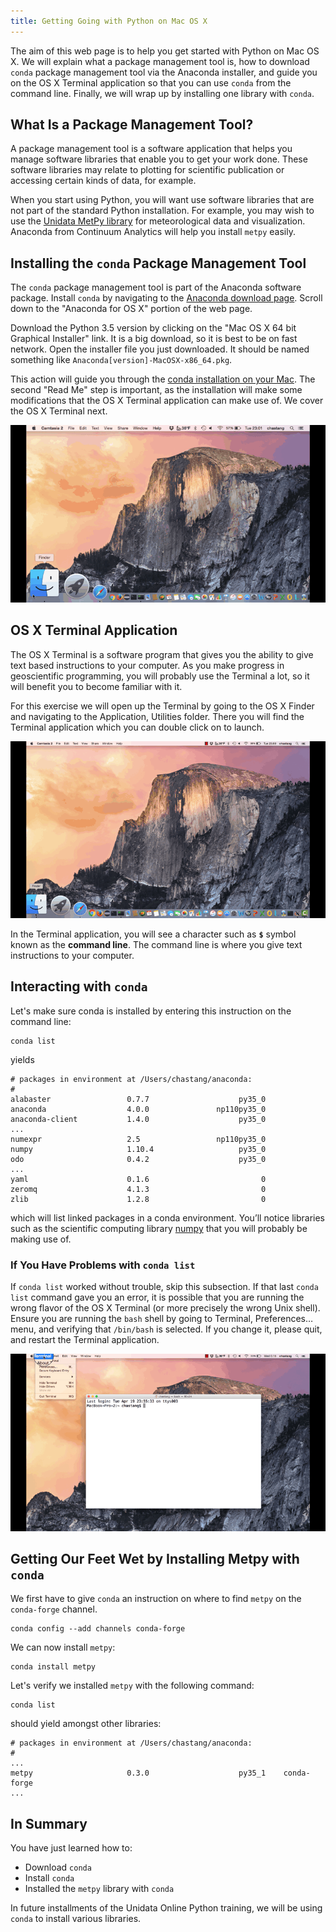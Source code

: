 ```yaml
---
title: Getting Going with Python on Mac OS X
---
```


The aim of this web page is to help you get started with Python on Mac OS X. We will explain what a package management tool is, how to download `conda` package management tool via the Anaconda installer, and guide you on the OS X Terminal application so that you can use `conda` from the command line.  Finally, we will wrap up by installing one library with `conda`.

## What Is a Package Management Tool?

A package management tool is a software application that helps you manage software libraries that enable you to get your work done. These software libraries may relate to plotting for scientific publication or accessing certain kinds of data, for example.

When you start using Python, you will want use software libraries that are not part of the standard Python installation. For example, you may wish to use the [Unidata MetPy library](https://pypi.python.org/pypi/MetPy) for meteorological data and visualization. Anaconda from Continuum Analytics will help you install `metpy` easily.

## Installing the `conda` Package Management Tool

The `conda` package management tool is part of the Anaconda software package. Install `conda` by navigating to the [Anaconda download page](https://www.anaconda.com/distribution/). Scroll down to the "Anaconda for OS X" portion of the web page.

Download the Python 3.5 version by clicking on the "Mac OS X 64 bit Graphical Installer" link. It is a big download, so it is best to be on fast network. Open the installer file you just downloaded. It should be named something like `Anaconda[version]-MacOSX-x86_64.pkg`.

This action will guide you through the [conda installation on your Mac](https://docs.continuum.io/anaconda/install#anaconda-for-os-x-graphical-install). The second "Read Me" step is important, as the installation will make some modifications that the OS X Terminal application can make use of. We cover the OS X Terminal next.

<img src="images/conda.gif" alt="Anaconda Installer" onclick='this.src=this.src'/>

## OS X Terminal Application

The OS X Terminal is a software program that gives you the ability to give text based instructions to your computer. As you make progress in geoscientific programming, you will probably use the Terminal a lot, so it will benefit you to become familiar with it.

For this exercise we will open up the Terminal by going to the OS X Finder and navigating to the Application, Utilities folder. There you will find the Terminal application which you can double click on to launch.

<img src="/images/terminal.gif" alt="OS X Terminal" onclick='this.src=this.src'/>

In the Terminal application, you will see a character such as **`$`** symbol known as the **command line**. The command line is where you give text instructions to your computer. 

## Interacting with `conda`

Let's make sure conda is installed by entering this instruction on the command line:

    conda list

yields

    # packages in environment at /Users/chastang/anaconda:
    #
    alabaster                 0.7.7                    py35_0  
    anaconda                  4.0.0               np110py35_0  
    anaconda-client           1.4.0                    py35_0  
    ...
    numexpr                   2.5                 np110py35_0  
    numpy                     1.10.4                   py35_0  
    odo                       0.4.2                    py35_0  
    ...
    yaml                      0.1.6                         0  
    zeromq                    4.1.3                         0  
    zlib                      1.2.8                         0

which will list linked packages in a conda environment. You’ll notice libraries such as the scientific computing library [numpy](http://www.numpy.org/) that you will probably be making use of.

### If You Have Problems with `conda list`

If `conda list` worked without trouble, skip this subsection. If that last `conda list` command gave you an error, it is possible that you are running the wrong flavor of the OS X Terminal (or more precisely the wrong Unix shell). Ensure you are running the `bash` shell by going to Terminal, Preferences… menu, and verifying that `/bin/bash` is selected. If you change it, please quit, and restart the Terminal application.

<img src="/images/bash.gif" alt="/bin/bash" onclick='this.src=this.src'/>

## Getting Our Feet Wet by Installing Metpy with `conda`

We first have to give `conda` an instruction on where to find `metpy` on the `conda-forge` channel.

    conda config --add channels conda-forge

We can now install `metpy`:

    conda install metpy

Let's verify we installed `metpy` with the following command:

    conda list

should yield amongst other libraries:

    # packages in environment at /Users/chastang/anaconda:
    #
    ...
    metpy                     0.3.0                    py35_1    conda-forge
    ...

## In Summary

You have just learned how to:

-   Download `conda`
-   Install `conda`
-   Installed the `metpy` library with `conda`

In future installments of the Unidata Online Python training, we will be using `conda` to install various libraries.
